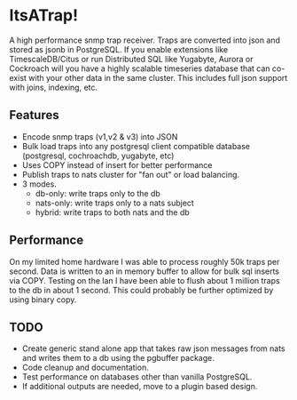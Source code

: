 # ItsATrap!
A high performance snmp trap receiver. Traps are converted into json and stored as jsonb in PostgreSQL. 
If you enable extensions like TimescaleDB/Citus or run Distributed SQL like Yugabyte, Aurora or Cockroach will you have a highly scalable timeseries database that can co-exist with your other data in the same cluster. 
This includes full json support with joins, indexing, etc.

## Features
- Encode snmp traps (v1,v2 & v3) into JSON
- Bulk load traps into any postgresql client compatible database (postgresql, cochroachdb, yugabyte, etc)
- Uses COPY instead of insert for better performance
- Publish traps to nats cluster for "fan out" or load balancing.
- 3 modes. 
    - db-only: write traps only to the db
    - nats-only: write traps only to a nats subject
    - hybrid: write traps to both nats and the db
## Performance
On my limited home hardware I was able to process roughly 50k traps per second. 
Data is written to an in memory buffer to allow for bulk sql inserts via COPY. Testing on the lan I have been able to flush about 1 million traps to the db in about 1 second. This could probably be further optimized by using binary copy.

## TODO
- Create generic stand alone app that takes raw json messages from nats and writes them to a db using the pgbuffer package.
- Code cleanup and documentation.
- Test performance on databases other than vanilla PostgreSQL.
- If additional outputs are needed, move to a plugin based design.
